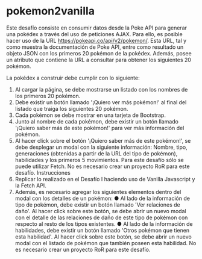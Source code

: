 # pokemon2vanilla

Este desafío consiste en consumir datos desde la Poke API para generar una pokédex a
través del uso de peticiones AJAX. Para ello, es posible hacer uso de la URL
https://pokeapi.co/api/v2/pokemon/. Esta URL, tal y como muestra la documentación de
Poke API, entre como resultado un objeto JSON con los primeros 20 pokémon de la
pokédex. Además, posee un atributo que contiene la URL a consultar para obtener los
siguientes 20 pokémon.

La pokédex a construir debe cumplir con lo siguiente:
1. Al cargar la página, se debe mostrarse un listado con los nombres de los primeros 20
pokémon.
2. Debe existir un botón llamado '¡Quiero ver más pokémon!' al final del listado que
traiga los siguientes 20 pokémon.
3. Cada pokémon se debe mostrar en una tarjeta de Bootstrap.
4. Junto al nombre de cada pokémon, debe existir un botón llamado '¡Quiero saber más
de este pokémon!' para ver más información del pokémon.
5. Al hacer click sobre el botón '¡Quiero saber más de este pokémon!', se debe
desplegar un modal con la siguiente información: Nombre, tipo, generaciones
(obtenidas a partir de la URL del tipo de pokémon), habilidades y los primeros 5
movimientos.
Para este desafío sólo se puede utilizar Fetch.
No es necesario crear un proyecto RoR para este desafío.
Instrucciones
1. Replicar lo realizado en el Desafío I haciendo uso de Vanilla Javascript y la Fetch API.
2. Además, es necesario agregar los siguientes elementos dentro del modal con los
detalles de un pokémon:
● Al lado de la información de tipo de pokémon, debe existir un botón llamado 'Ver
relaciones de daño'. Al hacer click sobre este botón, se debe abrir un nuevo modal
con el detalle de las relaciones de daño de este tipo de pokémon con respecto al
resto de los tipos existentes.
● Al lado de la información de habilidades, debe existir un botón llamado 'Otros
pokémon que tienen esta habilidad'. Al hacer click sobre este botón, se debe abrir un
nuevo modal con el listado de pokémon que también poseen esta habilidad.
No es necesario crear un proyecto RoR para este desafío.
